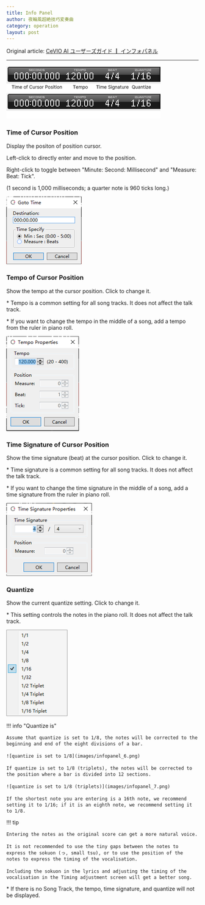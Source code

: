 ```yaml
---
title: Info Panel
author: 夜輪風超絶技巧変奏曲
category: operation
layout: post
---
```

Original article: [CeVIO AI ユーザーズガイド ┃ インフォパネル](https://cevio.jp/guide/cevio_ai/operation/infopanel/)

---

![info panel](images/infopanel_1.png#only-light)
![info panel](images/infopanel_1_dark.png#only-dark)

### Time of Cursor Position

Display the positon of position cursor.

Left-click to directly enter and move to the position.

Right-click to toggle between "Minute: Second: Millisecond" and "Measure: Beat: Tick".

(1 second is 1,000 milliseconds; a quarter note is 960 ticks long.)

![move to position](images/infopanel_2.png)

### Tempo of Cursor Position

Show the tempo at the cursor position. Click to change it.

\* Tempo is a common setting for all song tracks. It does not affect the talk track.

\* If you want to change the tempo in the middle of a song, add a tempo from the ruler in piano roll.

![tempo](images/infopanel_3.png)

### Time Signature of Cursor Position

Show the time signature (beat) at the cursor position. Click to change it.

\* Time signature is a common setting for all song tracks. It does not affect the talk track.

\* If you want to change the time signature in the middle of a song, add a time signature from the ruler in piano roll.

![time signature](images/infopanel_4.png)

### Quantize

Show the current quantize setting. Click to change it.

\* This setting controls the notes in the piano roll. It does not affect the talk track.

![quantize](images/infopanel_5.png)

!!! info "Quantize is"

    Assume that quantize is set to 1/8, the notes will be corrected to the beginning and end of the eight divisions of a bar. 

    ![quantize is set to 1/8](images/infopanel_6.png)

    If quantize is set to 1/8 (triplets), the notes will be corrected to the position where a bar is divided into 12 sections.

    ![quantize is set to 1/8 (triplets)](images/infopanel_7.png)

    If the shortest note you are entering is a 16th note, we recommend setting it to 1/16; if it is an eighth note, we recommend setting it to 1/8.

!!! tip

    Entering the notes as the original score can get a more natural voice.

    It is not recommended to use the tiny gaps between the notes to express the sokuon (っ, small tsu), or to use the position of the notes to express the timing of the vocalisation.

    Including the sokuon in the lyrics and adjusting the timing of the vocalisation in the Timing adjustment screen will get a better song.

<!-- ---

    译者注：意思就是：保留促音，不要拆音。

    官方推荐原样保留促音，一个可能的原因是，CeVIO 的 AI 倾向于将所有末尾带空白的音符判定为句子的结束（也就是唱完了一句话），然后就会给这个空隙生成呼吸音，并把下一个音符的发音细节按歌词开头来画参数。如果像 VOCALOID 那样直接把促音的那个音符删掉的话，那就会因为铺天盖地的呼吸音而给人一种气短的感觉……

    不要拆音也是差不多的原因。拆音会干扰 AI 的判定。TMG 这个参数非常强大（或者可以说是 CeVIO 的特色），所有想做的拆音操作基本都可以交给 TMG 解决。

    至于 64 分音……估计 CeVIO 团队也是被问烦了，直接在[常见问题](../faq/faq.md)那里贴了个“为什么量化里没有 64 分音）的 FAQ……

    另外以前有个秘技可以确认 CeVIO 是怎么判断一个音符是句子头还是尾的，不过 8.1 就删掉了，翻译这篇文章的时候已经是 8.2.5 了就没有介绍的必要了…… -->

\* If there is no Song Track, the tempo, time signature, and quantize will not be displayed.
